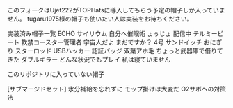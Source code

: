 このフォークはUjet222がTOPHatsに導入してもらう予定の帽子しか入っていません。
tugaru1975様の帽子も使いたい人は実装をお待ちください。

実装済み帽子一覧
ECHO
サイリウム
自分へ催眠術
ょぅじょ
配信中
テルミービート
軟禁コースター管理者
宇宙人だよ
まだですか？
4号
サンドイッチ
おにぎり
スターロッド
USBハッカー
認証バッジ
双葉アホ毛
ちょっと武器庫で借りてきた
ダブルキラー
どんな状況でもプレイ
私は寝ていません

このリポジトリに入っていない帽子

[サブマージドセット]
水分補給を忘れずに
モップ掛けは大変だ
O2サボへの対策法
